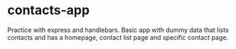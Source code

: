 # contacts-app
Practice with express and handlebars. Basic app with dummy data that lists contacts and has a homepage, contact list page and specific contact page.
